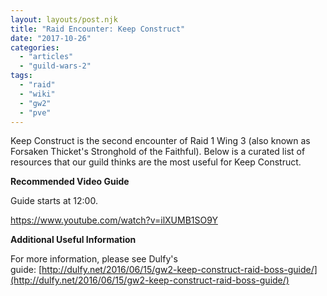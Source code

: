 ```yaml
---
layout: layouts/post.njk
title: "Raid Encounter: Keep Construct"
date: "2017-10-26"
categories: 
  - "articles"
  - "guild-wars-2"
tags: 
  - "raid"
  - "wiki"
  - "gw2"
  - "pve"
---
```


Keep Construct is the second encounter of Raid 1 Wing 3 (also known as Forsaken Thicket's Stronghold of the Faithful). Below is a curated list of resources that our guild thinks are the most useful for Keep Construct.

**Recommended Video Guide**

Guide starts at 12:00.

https://www.youtube.com/watch?v=ilXUMB1SO9Y

**Additional Useful Information**

For more information, please see Dulfy's guide: [http://dulfy.net/2016/06/15/gw2-keep-construct-raid-boss-guide/](http://dulfy.net/2016/06/15/gw2-keep-construct-raid-boss-guide/)
